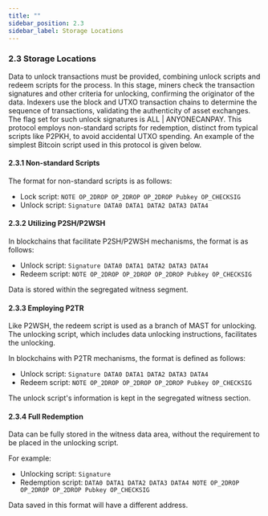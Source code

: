 ```yaml
---
title: ""
sidebar_position: 2.3
sidebar_label: Storage Locations
---
```


### 2.3 Storage Locations

Data to unlock transactions must be provided, combining unlock scripts and redeem scripts for the process. In this stage, miners check the transaction signatures and other criteria for unlocking, confirming the originator of the data. Indexers use the block and UTXO transaction chains to determine the sequence of transactions, validating the authenticity of asset exchanges. The flag set for such unlock signatures is ALL | ANYONECANPAY. This protocol employs non-standard scripts for redemption, distinct from typical scripts like P2PKH, to avoid accidental UTXO spending. An example of the simplest Bitcoin script used in this protocol is given below.

#### 2.3.1 Non-standard Scripts

The format for non-standard scripts is as follows:

- Lock script: `NOTE OP_2DROP OP_2DROP OP_2DROP Pubkey OP_CHECKSIG`
- Unlock script: `Signature DATA0 DATA1 DATA2 DATA3 DATA4`

#### 2.3.2 Utilizing P2SH/P2WSH

In blockchains that facilitate P2SH/P2WSH mechanisms, the format is as follows:

- Unlock script: `Signature DATA0 DATA1 DATA2 DATA3 DATA4`
- Redeem script: `NOTE OP_2DROP OP_2DROP OP_2DROP Pubkey OP_CHECKSIG`

Data is stored within the segregated witness segment.

#### 2.3.3 Employing P2TR

Like P2WSH, the redeem script is used as a branch of MAST for unlocking. The unlocking script, which includes data unlocking instructions, facilitates the unlocking.

In blockchains with P2TR mechanisms, the format is defined as follows:

- Unlock script: `Signature DATA0 DATA1 DATA2 DATA3 DATA4`
- Redeem script: `NOTE OP_2DROP OP_2DROP OP_2DROP Pubkey OP_CHECKSIG`

The unlock script's information is kept in the segregated witness section.

#### 2.3.4 Full Redemption

Data can be fully stored in the witness data area, without the requirement to be placed in the unlocking script.

For example:

- Unlocking script: `Signature`
- Redemption script: `DATA0 DATA1 DATA2 DATA3 DATA4 NOTE OP_2DROP OP_2DROP OP_2DROP Pubkey OP_CHECKSIG`

Data saved in this format will have a different address.